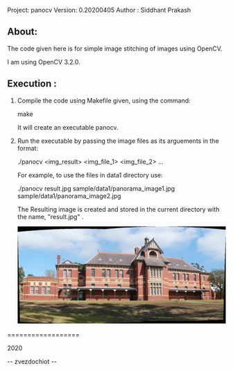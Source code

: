 Project: panocv
Version: 0.20200405
Author : Siddhant Prakash

About:
------
The code given here is for simple image stitching of images using OpenCV.

I am using OpenCV 3.2.0.

Execution :
-----------

1) Compile the code using Makefile given, using the command:

     make

   It will create an executable panocv.

2) Run the executable by passing the image files as its arguements in the format:

     ./panocv <img_result> <img_file_1> <img_file_2> ...

   For example, to use the files in data1 directory use:

     ./panocv result.jpg sample/data1/panorama_image1.jpg sample/data1/panorama_image2.jpg

   The Resulting image is created and stored in the current directory with the name, "result.jpg" .

   ![Panorama](result.jpg)

==================

2020

-- zvezdochiot --
